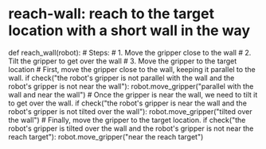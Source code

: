 # reach-wall: reach to the target location with a short wall in the way
def reach_wall(robot):
    # Steps:
    #  1. Move the gripper close to the wall
    #  2. Tilt the gripper to get over the wall
    #  3. Move the gripper to the target location
    # First, move the gripper close to the wall, keeping it parallel to the wall.
    if check("the robot's gripper is not parallel with the wall and the robot's gripper is not near the wall"):
        robot.move_gripper("parallel with the wall and near the wall")
    # Once the gripper is near the wall, we need to tilt it to get over the wall.
    if check("the robot's gripper is near the wall and the robot's gripper is not tilted over the wall"):
        robot.move_gripper("tilted over the wall")
    # Finally, move the gripper to the target location.
    if check("the robot's gripper is tilted over the wall and the robot's gripper is not near the reach target"):
        robot.move_gripper("near the reach target")